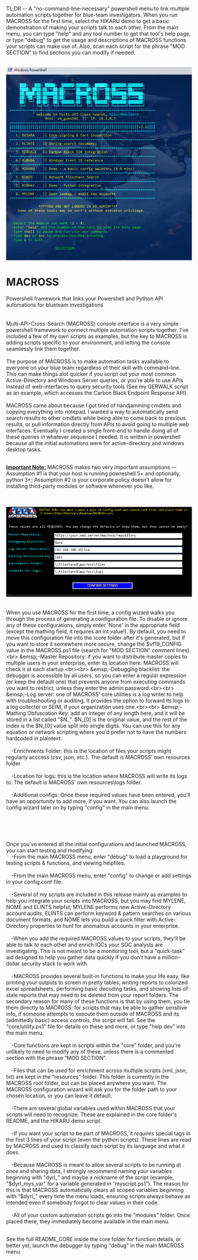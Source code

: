 

TL;DR -- A "no-command-line-necessary" powershell menu to link multiple automation scripts together for blue-team investigators. When you run MACROSS for the first time, select the HIKARU demo to get a basic demonstration of making your scripts talk to each other. From the main menu, you can type "help" and any tool number to get that tool's help page, or type "debug" to get the usage and descriptions of MACROSS functions your scripts can make use of. Also, scan each script for the phrase "MOD SECTION" to find sections you can modify if needed.<br><br>

<img src="https://raw.githubusercontent.com/hisurfadvisory/MACROSS/main/mscr.PNG">

# MACROSS
Powershell framework that links your Powershell and Python API automations for blueteam investigations
<br><br><br>
Multi-API-Cross-Search (MACROSS) console interface is a very simple powershell framework to connect multiple automation scripts together. I've included a few of my own scripts as examples, but the key to MACROSS is adding scripts specific to your environment, and letting the console seamlessly link them together.
<br><br>
The purpose of MACROSS is to make automation tasks available to everyone on your blue team regardless of their skill with command-line. This can make things alot quicker if you script out your most common Active-Directory and Windows Server queries, or you're able to use APIs instead of web-interfaces to query security tools (See my GERWALK script as an example, which accesses the Carbon Black Endpoint Response API).
<br><br>
MACROSS came about because I got tired of handjamming cmdlets and copying everything into notepad. I wanted a way to automatically send search results to other cmdlets while being able to come back to previous results, or pull information directly from APIs to avoid going to multiple web interfaces. Eventually I created a single front-end to handle doing all of these queries in whatever sequence I needed. It is written in powershell because all the initial automations were for active-directory and windows desktop tasks.
<br><br>

<b><u>Important Note:</u></b> MACROSS makes two very important assumptions -- Assumption #1 is that your host is running powreshell 5+ and optionally, python 3+; Assumption #2 is your corporate policy doesn't allow for installing third-party modules or software whenever you like.<br>

<br><br>
<img src="https://raw.githubusercontent.com/hisurfadvisory/MACROSS/main/configpanel.PNG">
<br><br>

When you use MACROSS for the first time, a config wizard walks you through the process of generating a configuration file. To disable or ignore any of these configurations, simply enter 'None' in the appropriate field (except the mathing field, it requires an int value!). By default, you need to move this configuration file into the \core folder after it's generated, but if you want to store it somewhere more secure, change the $vf19_CONFIG value in the MACROSS.ps1 file (search for "MOD SECTION" comment lines).<br>
&emsp;-Master Repository: if you want to distribute master copies to multiple users in your enterprise, enter its location here. MACROSS will check it at each startup.<br><br>
&emsp;-Debugging blacklist: the debugger is accessible by all users, so you can enter a regular expression (or keep the default one) that prevents anyone from executing commands you want to restrict, unless they enter the admin password.<br><br>
&emsp;-Log server: one of MACROSS' core utilities is a log writer to help with troubleshooting or auditing. It provides the option to forward its logs to a log collector or SEIM, if your organization uses one.<br><br>
&emsp;-Mathing Obfuscation Key: add an integer of any length here, and it will be stored in a list called "$N_". $N_[0] is the original value, and the rest of the index is the $N_[0] value split into single digits. You can use this for any equation or network scripting where you'd prefer not to have the numbers hardcoded in plaintext.<br><br>
&emsp;-Enrichments Folder: this is the location of files your scripts might regularly acccess (csv, json, etc.). The default is MACROSS' own resources folder.<br><br>
&emsp;-Location for logs: this is the location where MACROSS will write its logs to. The default is MACROSS' own resources\logs folder.<br><br>
&emsp;-Additional configs: Once these required values have been entered, you'll have an opportunity to add more, if you want. You can also launch the config wizard later on by typing "config" in the main menu.<br><br>
<br><br><br>

Once you've entered all the initial configurations and launched MACROSS, you can start testing and modifying:<br>
&emsp;-From the main MACROSS menu, enter "debug" to load a playground for testing scripts & functions, and viewing helpfiles.<br><br>
&emsp;-From the main MACROSS menu, enter "config" to change or add settings in your config.conf file.<br><br>
&emsp;-Several of my scripts are included in this release mainly as examples to help you integrate your scripts into MACROSS, but you may find MYLENE, NOME and ELINTS helpful; MYLENE performs new Active-Directory account audits, ELINTS can perform keyword & pattern searches on various document formats, and NOME lets you build a quick filter with Active-Directory properties to hunt for anomalous accounts in your enterprise.
<br><br>
&emsp;-When you add the required MACROSS values to your scripts, they'll be able to talk to each other and enrich IOCs your SOC analysts are investigating. This is not meant to be a monitoring tool, but a "quick-task" aid designed to help you gather data quickly if you don't have a million-dollar security stack to work with.
<br><br>
&emsp;-MACROSS provides several built-in functions to make your life easy, like printing your outputs to screen in pretty tables, writing reports to colorized excel spreadsheets, performing basic decoding tasks, and showing lists of stale reports that may need to be deleted from your report folders. The secondary reason for many of these functions is that by using them, you tie them directly to MACROSS: for scripts that may be able to gather sensitive info, if someone attempts to execute them outside of MACROSS and its (admittedly basic) access controls, the script will fail. See the "core/utility.ps1" file for details on these and more, or type "help dev" into the main menu.
<br><br>
&emsp;-Core functions are kept in scripts within the "core" folder, and you're unlikely to need to modify any of these, unless there is a commented section with the phrase "MOD SECTION".
<br><br>
&emsp;-Files that can be used for enrichment across multiple scripts (xml, json, txt) are kept in the "resources" folder. This folder is currently in the MACROSS root folder, but can be placed anywhere you want. The MACROSS configuration wizard will ask you for the folder path to your chosen location, or you can leave it default.
<br><br>
&emsp;-There are several global variables used within MACROSS that your scripts will need to recognize. These are explained in the core folder's README, and the HIKARU demo script.
<br><br>
&emsp;-If you want your script to be part of MACROSS, it *requires* special tags in the first 3 lines of your script (even the python scripts). These lines are read by MACROSS and used to classify each script by its language and what it does.
<br><br>
&emsp;-Because MACROSS is meant to allow several scripts to be running at once and sharing data, I strongly recommend naming your variables beginning with "dyrl_" and maybe a nickname of the script (example, "$dyrl_mys_var" for a variable generated in "myscript.ps1"). The reason for this is that MACROSS automatically clears all scoped variables beginning with "$dyrl_" every time the menu loads, ensuring scripts always behave as intended even if somebody forgot to clear values in their code.
<br><br>
&emsp;-All of your custom automation scripts go into the "modules" folder. Once placed there, they immediately become available in the main menu.
<br><br>

See the full README_CORE inside the core folder for function details, or better yet, launch the debugger by typing "debug" in the main MACROSS menu.<br>
<br>

